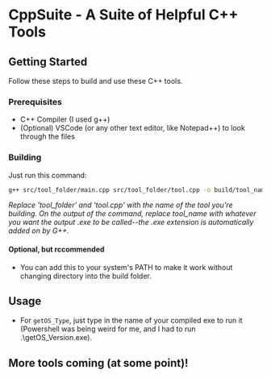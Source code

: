 # CppSuite - A Suite of Helpful C++ Tools
## Getting Started

Follow these steps to build and use these C++ tools.

### Prerequisites

- C++ Compiler (I used g++)
- (Optional) VSCode (or any other text editor, like Notepad++) to look through the files

### Building

Just run this command:

```bash
g++ src/tool_folder/main.cpp src/tool_folder/tool.cpp -o build/tool_name
```

*Replace 'tool_folder' and 'tool.cpp' with the name of the tool you're building. On the output of the command, replace tool_name with whatever you want the output .exe to be called--the .exe extension is automatically added on by G++.*

#### **Optional, but rccommended**

- You can add this to your system's PATH to make it work without changing directory into the build folder.

## Usage

- For ```getOS_Type```, just type in the name of your compiled exe to run it (Powershell was being weird for me, and I had to run .\getOS_Version.exe).


## **More tools coming (at some point)!**